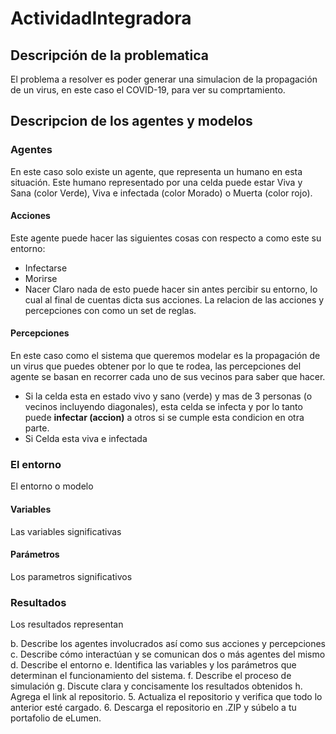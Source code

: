 # ActividadIntegradora

## Descripción de la problematica
El problema a resolver es poder generar una simulacion de la propagación de un virus, en este caso el COVID-19, para ver su comprtamiento.

## Descripcion de los agentes y modelos

### Agentes
En este caso solo existe un agente, que representa un humano en esta situación. Este humano representado por una celda puede estar Viva y Sana (color Verde), Viva e infectada (color Morado) o Muerta (color rojo).

#### Acciones
Este agente puede hacer las siguientes cosas con respecto a como este su entorno:
* Infectarse
* Morirse
* Nacer
Claro nada de esto puede hacer sin antes percibir su entorno, lo cual al final de cuentas dicta sus acciones. La relacion de las acciones y percepciones con como un set de reglas.

#### Percepciones
En este caso como el sistema que queremos modelar es la propagación de un virus que puedes obtener por lo que te rodea, las percepciones del agente se basan en recorrer cada uno de sus vecinos para saber que hacer.
* Si la celda esta en estado vivo y sano (verde) y mas de 3 personas (o vecinos incluyendo diagonales), esta celda se infecta y por lo tanto puede **infectar (accion)** a otros si se cumple esta condicion en otra parte.
* Si Celda esta viva e infectada 

### El entorno
El entorno o modelo

#### Variables
Las variables significativas

#### Parámetros
Los parametros significativos

### Resultados
Los resultados representan



b.	Describe los agentes involucrados así como sus acciones y percepciones
c.	Describe cómo interactúan y se comunican dos o más agentes del mismo 
d.	Describe el entorno
e.	Identifica las variables y los parámetros que determinan el funcionamiento del sistema.
f.	Describe el proceso de simulación
g.	Discute clara y concisamente los resultados obtenidos
h.	Agrega el link al repositorio.
5.	Actualiza el repositorio y verifica que todo lo anterior esté cargado.
6.	Descarga el repositorio en .ZIP y súbelo a tu portafolio de eLumen.


